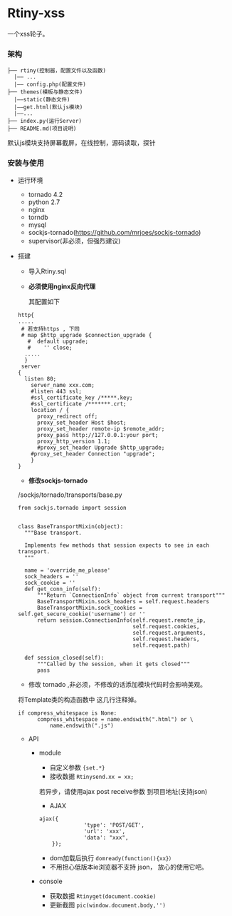 # Rtiny-xss

一个xss轮子。

### 架构
```
├── rtiny(控制器，配置文件以及函数)
  |—— ...
  |—— config.php(配置文件)
├── themes(模板与静态文件)
  |——static(静态文件)
  |——get.html(默认js模块)
  |——...
├── index.py(运行Server)
├── README.md(项目说明)
```

默认js模块支持屏幕截屏，在线控制，源码读取，探针

### 安装与使用

- 运行环境
  - tornado 4.2
  - python 2.7
  - nginx
  - torndb
  - mysql
  - sockjs-tornado(https://github.com/mrjoes/sockjs-tornado)
  - supervisor(非必须，但强烈建议)
- 搭建
  - 导入Rtiny.sql
  
  - **必须使用nginx反向代理**
  
    其配置如下
  ```
  http{
  .....
   # 若支持https , 下同
   # map $http_upgrade $connection_upgrade {
	 #  default upgrade;
	 #	  '' close;
	.....
	}
   server
  {
  	listen 80;
	  server_name xxx.com;
	  #listen 443 ssl;         
	  #ssl_certificate_key /*****.key;
	  #ssl_certificate /*******.crt;
	  location / {
	  	proxy_redirect off;
	  	proxy_set_header Host $host;
	  	proxy_set_header remote-ip $remote_addr;
	  	proxy_pass http://127.0.0.1:your port;
	  	proxy_http_version 1.1;
	  	#proxy_set_header Upgrade $http_upgrade;
      #proxy_set_header Connection "upgrade";
	  }
  }
  ```
  
  - **修改sockjs-tornado**
  
  /sockjs/tornado/transports/base.py
  ```
  from sockjs.tornado import session


  class BaseTransportMixin(object):
    """Base transport.

    Implements few methods that session expects to see in each transport.
    """

    name = 'override_me_please'
    sock_headers = ''
    sock_cookie = ''
    def get_conn_info(self):
        """Return `ConnectionInfo` object from current transport"""
        BaseTransportMixin.sock_headers = self.request.headers
        BaseTransportMixin.sock_cookies = self.get_secure_cookie('username') or ''
        return session.ConnectionInfo(self.request.remote_ip,
                                      self.request.cookies,
                                      self.request.arguments,
                                      self.request.headers,
                                      self.request.path)

    def session_closed(self):
        """Called by the session, when it gets closed"""
        pass
  ```
  
  - 修改 tornado ,非必须，不修改的话添加模块代码时会影响美观。
  
  将Template类的构造函数中 这几行注释掉。
  
  ```
  if compress_whitespace is None:
        compress_whitespace = name.endswith(".html") or \
            name.endswith(".js")
  ```
  
  - API
    - module
      + 自定义参数 ```{set.*}```
      + 接收数据 ```Rtinysend.xx = xx;```
      
      若异步，请使用ajax post receive参数 到项目地址(支持json)
      + AJAX 
      ```
      ajax({
					'type': 'POST/GET',
					'url': 'xxx',
					'data': "xxx",
		  });
      ```
      + dom加载后执行 ```domready(function(){xx}） ```
      + 不用担心低版本ie浏览器不支持 json， 放心的使用它吧。
      
    - console
      + 获取数据 ```Rtinyget(document.cookie)```
      + 更新截图 ```pic(window.document.body,'')```
  
